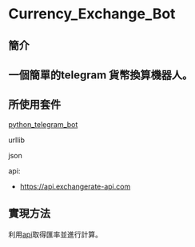# Currency_Exchange_Bot

## 簡介

一個簡單的telegram 貨幣換算機器人。
---
## 所使用套件

[python_telegram_bot](https://github.com/python-telegram-bot)

urllib

json

api: 
+ https://api.exchangerate-api.com

## 實現方法

利用[api](https://api.exchangerate-api.com)取得匯率並進行計算。